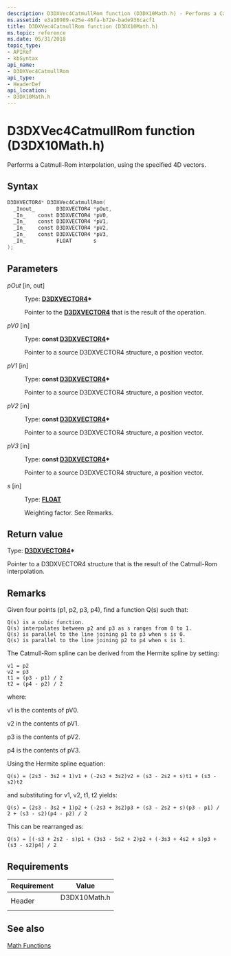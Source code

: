 ```yaml
---
description: D3DXVec4CatmullRom function (D3DX10Math.h) - Performs a Catmull-Rom interpolation, using the specified 4D vectors.
ms.assetid: e3a10989-e25e-46fa-b72e-bade936cacf1
title: D3DXVec4CatmullRom function (D3DX10Math.h)
ms.topic: reference
ms.date: 05/31/2018
topic_type: 
- APIRef
- kbSyntax
api_name: 
- D3DXVec4CatmullRom
api_type: 
- HeaderDef
api_location: 
- D3DX10Math.h
---
```


# D3DXVec4CatmullRom function (D3DX10Math.h)

Performs a Catmull-Rom interpolation, using the specified 4D vectors.

## Syntax


```C++
D3DXVECTOR4* D3DXVec4CatmullRom(
  _Inout_       D3DXVECTOR4 *pOut,
  _In_    const D3DXVECTOR4 *pV0,
  _In_    const D3DXVECTOR4 *pV1,
  _In_    const D3DXVECTOR4 *pV2,
  _In_    const D3DXVECTOR4 *pV3,
  _In_          FLOAT       s
);
```



## Parameters

<dl> <dt>

*pOut* \[in, out\]
</dt> <dd>

Type: **[**D3DXVECTOR4**](../direct3d9/d3dxvector4.md)\***

Pointer to the [**D3DXVECTOR4**](d3d10-d3dxvector4.md) that is the result of the operation.

</dd> <dt>

*pV0* \[in\]
</dt> <dd>

Type: **const [**D3DXVECTOR4**](../direct3d9/d3dxvector4.md)\***

Pointer to a source D3DXVECTOR4 structure, a position vector.

</dd> <dt>

*pV1* \[in\]
</dt> <dd>

Type: **const [**D3DXVECTOR4**](../direct3d9/d3dxvector4.md)\***

Pointer to a source D3DXVECTOR4 structure, a position vector.

</dd> <dt>

*pV2* \[in\]
</dt> <dd>

Type: **const [**D3DXVECTOR4**](../direct3d9/d3dxvector4.md)\***

Pointer to a source D3DXVECTOR4 structure, a position vector.

</dd> <dt>

*pV3* \[in\]
</dt> <dd>

Type: **const [**D3DXVECTOR4**](../direct3d9/d3dxvector4.md)\***

Pointer to a source D3DXVECTOR4 structure, a position vector.

</dd> <dt>

*s* \[in\]
</dt> <dd>

Type: **[**FLOAT**](../winprog/windows-data-types.md)**

Weighting factor. See Remarks.

</dd> </dl>

## Return value

Type: **[**D3DXVECTOR4**](../direct3d9/d3dxvector4.md)\***

Pointer to a D3DXVECTOR4 structure that is the result of the Catmull-Rom interpolation.

## Remarks

Given four points (p1, p2, p3, p4), find a function Q(s) such that:


```
Q(s) is a cubic function. 
Q(s) interpolates between p2 and p3 as s ranges from 0 to 1. 
Q(s) is parallel to the line joining p1 to p3 when s is 0. 
Q(s) is parallel to the line joining p2 to p4 when s is 1. 
```



The Catmull-Rom spline can be derived from the Hermite spline by setting:


```
v1 = p2
v2 = p3
t1 = (p3 - p1) / 2
t2 = (p4 - p2) / 2
```



where:

v1 is the contents of pV0.

v2 in the contents of pV1.

p3 is the contents of pV2.

p4 is the contents of pV3.

Using the Hermite spline equation:


```
Q(s) = (2s3 - 3s2 + 1)v1 + (-2s3 + 3s2)v2 + (s3 - 2s2 + s)t1 + (s3 - s2)t2
```



and substituting for v1, v2, t1, t2 yields:


```
Q(s) = (2s3 - 3s2 + 1)p2 + (-2s3 + 3s2)p3 + (s3 - 2s2 + s)(p3 - p1) / 2 + (s3 - s2)(p4 - p2) / 2
```



This can be rearranged as:


```
Q(s) = [(-s3 + 2s2 - s)p1 + (3s3 - 5s2 + 2)p2 + (-3s3 + 4s2 + s)p3 + (s3 - s2)p4] / 2
```



## Requirements



| Requirement | Value |
|-------------------|-----------------------------------------------------------------------------------------|
| Header<br/> | <dl> <dt>D3DX10Math.h</dt> </dl> |



## See also

<dl> <dt>

[Math Functions](d3d10-graphics-reference-d3dx10-functions-math.md)
</dt> </dl>

 

 
